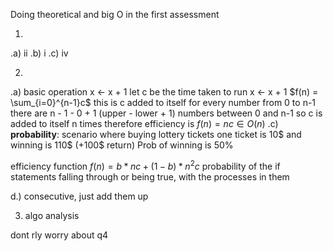 Doing theoretical and big O in the first assessment 

1.
.a) ii
.b) i
.c) iv

2.
.a) basic operation x $\leftarrow$ x + 1
	let c be the time taken to run x $\leftarrow$ x + 1
	$f(n) = \sum_{i=0}^{n-1}c$
	this is c added to itself for every number from 0 to n-1
	there are n - 1 - 0 + 1 (upper - lower + 1) numbers between 0 and n-1 so c is added to itself n times
	therefore efficiency is 
	$f(n) = nc \in O(n)$
.c) 
**probability**:
scenario where buying lottery tickets
one ticket is 10$ and winning is 110$ (+100$ return)
Prob of winning is 50%

efficiency function
$f(n) = b*nc+(1-b)*n^2c$
probability of the if statements falling through or being true, with the processes in them

d.) consecutive, just add them up

3. algo analysis 


dont rly worry about q4